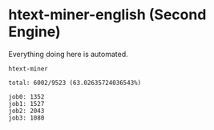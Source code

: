 # htext-miner-english (Second Engine)

Everything doing here is automated.

```
htext-miner

total: 6002/9523 (63.02635724036543%)

job0: 1352
job1: 1527
job2: 2043
job3: 1080
```